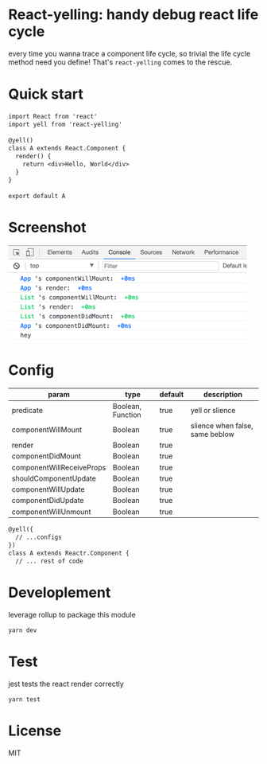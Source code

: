 # React-yelling: handy debug react life cycle

  every time you wanna trace a component life cycle, so trivial the life cycle method need you define! That's `react-yelling` comes to the rescue.

# Quick start

```
import React from 'react'
import yell from 'react-yelling'

@yell()
class A extends React.Component {
  render() {
    return <div>Hello, World</div>
  }
}

export default A

```

# Screenshot

![](assets/logout.png)

# Config

| param                     | type              | default | description                     |
| ---                       | ---               | ---     | ---                             |
| predicate                 | Boolean, Function | true    | yell or slience                 |
| componentWillMount        | Boolean           | true    | slience when false, same beblow |
| render                    | Boolean           | true    |                                 |
| componentDidMount         | Boolean           | true    |                                 |
| componentWillReceiveProps | Boolean           | true    |                                 |
| shouldComponentUpdate     | Boolean           | true    |                                 |
| componentWillUpdate       | Boolean           | true    |                                 |
| componentDidUpdate        | Boolean           | true    |                                 |
| componentWillUnmount      | Boolean           | true    |                                 |

```
@yell({
  // ...configs
})
class A extends Reactr.Component {
  // ... rest of code
```

# Developlement

leverage rollup to package this module

```
yarn dev
```

# Test

jest tests the react render correctly

```
yarn test
```

# License

MIT

